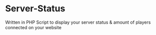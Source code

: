 Server-Status
=============
Written in PHP Script to display your server status & amount of players connected on your website
